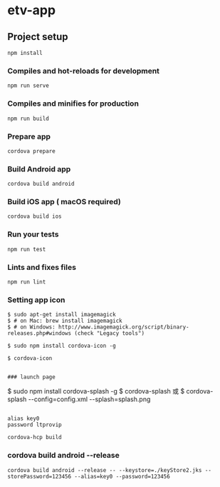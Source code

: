 # etv-app

## Project setup
```
npm install
```

### Compiles and hot-reloads for development
```
npm run serve
```

### Compiles and minifies for production
```
npm run build
```

### Prepare app
```
cordova prepare
```

### Build Android app
```
cordova build android
```


### Build iOS app ( macOS required)
```
cordova build ios
```





### Run your tests
```
npm run test
```

### Lints and fixes files
```
npm run lint
```
### Setting app icon 
```
$ sudo apt-get install imagemagick
$ # on Mac: brew install imagemagick
$ # on Windows: http://www.imagemagick.org/script/binary-releases.php#windows (check "Legacy tools")

$ sudo npm install cordova-icon -g

$ cordova-icon


### launch page
```
$ sudo npm install cordova-splash -g
$ cordova-splash 或 
$ cordova-splash --config=config.xml --splash=splash.png
```

alias key0
password ltprovip

cordova-hcp build

```
### cordova build android --release
```
cordova build android --release -- --keystore=./keyStore2.jks --storePassword=123456 --alias=key0 --password=123456
```
